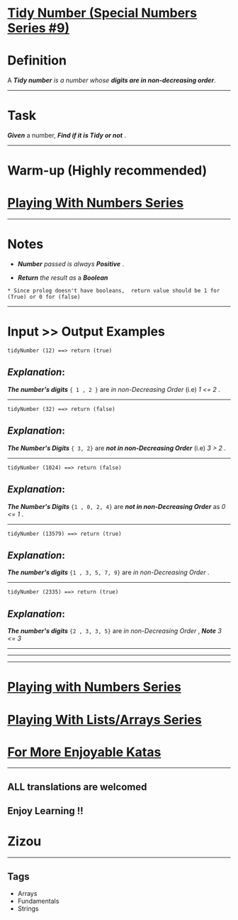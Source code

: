 # [Tidy Number (Special Numbers Series #9)](https://www.codewars.com/kata/5a87449ab1710171300000fd)

# Definition

A **_Tidy number_** _is a number whose_ **_digits are in non-decreasing order_**.

---

# Task

**_Given_** a number, **_Find if it is Tidy or not_** .

---

# Warm-up (Highly recommended)

# [Playing With Numbers Series](https://www.codewars.com/collections/playing-with-numbers)

---

# Notes

- **_Number_** _passed is always_ **_Positive_** .

- **_Return_** _the result as_ a **_Boolean_**

```if:prolog
* Since prolog doesn't have booleans,  return value should be 1 for (True) or 0 for (false)
```

---

# Input >> Output Examples

```
tidyNumber (12) ==> return (true)
```

## **_Explanation_**:

**_The number's digits_** `{ 1 , 2 }` are _in non-Decreasing Order_ (i.e) _1 <= 2_ .

---

```
tidyNumber (32) ==> return (false)
```

## **_Explanation_**:

**_The Number's Digits_** `{ 3, 2}` are **_not in non-Decreasing Order_** (i.e) _3 > 2_ .

---

```
tidyNumber (1024) ==> return (false)
```

## **_Explanation_**:

**_The Number's Digits_** `{1 , 0, 2, 4}` are **_not in non-Decreasing Order_** as _0 <= 1_ .

---

```
tidyNumber (13579) ==> return (true)
```

## **_Explanation_**:

**_The number's digits_** `{1 , 3, 5, 7, 9}` are _in non-Decreasing Order_ .

---

```
tidyNumber (2335) ==> return (true)
```

## **_Explanation_**:

**_The number's digits_** `{2 , 3, 3, 5}` are _in non-Decreasing Order_ , **_Note_** _3 <= 3_

---

---

---

# [Playing with Numbers Series](https://www.codewars.com/collections/playing-with-numbers)

# [Playing With Lists/Arrays Series](https://www.codewars.com/collections/playing-with-lists-slash-arrays)

# [For More Enjoyable Katas](http://www.codewars.com/users/MrZizoScream/authored)

---

## ALL translations are welcomed

## Enjoy Learning !!

# Zizou

---

## Tags

- Arrays
- Fundamentals
- Strings
